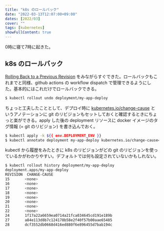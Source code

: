 ```yaml
---
title: "k8s のロールバック"
date: "2022-03-13T12:07:00+09:00"
dates: [2022/03]
cover: ""
tags: [kubernetes]
showFullContent: true
---
```


0時に寝て7時に起きた。

## k8s のロールバック

[Rolling Back to a Previous Revision](https://kubernetes.io/docs/concepts/workloads/controllers/deployment/#rolling-back-to-a-previous-revision) をみながらすぐできた。ロールバックもこれまでと同様、github actions の workflow dispatch で管理できるようにした。基本的にはこれだけでロールバックできる。

```bash
$ kubectl rollout undo deployment/my-app-deploy
```

ちょっと工夫したこととして、デプロイ時に [kubernetes.io/change-cause](https://kubernetes.io/docs/reference/labels-annotations-taints/#change-cause) というアノテーションに git のリビジョンもセットしておくと確認するときにちょっと楽ができる。apply した後の deployment リソースに docker イメージのタグ情報 (= git のリビジョン) を書き込んでおく。

```bash
$ kubectl apply -k ${{ env.DEPLOYMENT_ENV }}
$ kubectl annotate deployment my-app-deploy kubernetes.io/change-cause=${{ env.IMAGE_TAG }} --overwrite=true
```

kubectl から履歴をみたときに k8s のリビジョンがどの git のリビジョンを使っているかがわかりやすい。デフォルトでは何も設定されていないかもしれない。

```bash
$ kubectl rollout history deployment/my-app-deploy
deployment.apps/my-app-deploy
REVISION  CHANGE-CAUSE
15       <none>
16       <none>
17       <none>
18       <none>
19       <none>
20       <none>
21       <none>
22       <none>
24       1f17a22a6659ea0714a21fca034645cd191e189b
27       a84e113d8b7c124178b58e2f40f57b00aae65485 
28       dcf3552db0668d416ed880f6e896455d7bab194c
```
